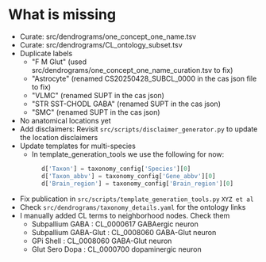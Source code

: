 # What is missing

- Curate: src/dendrograms/one_concept_one_name.tsv
- Curate: src/dendrograms/CL_ontology_subset.tsv
- Duplicate labels 
  - "F M Glut" (used src/dendrograms/one_concept_one_name_curation.tsv to fix)
  - "Astrocyte" (renamed CS20250428_SUBCL_0000 in the cas json file to fix)
  - "VLMC" (renamed SUPT in the cas json)
  - "STR SST-CHODL GABA" (renamed SUPT in the cas json)
  - "SMC" (renamed SUPT in the cas json)
- No anatomical locations yet
- Add disclaimers: Revisit `src/scripts/disclaimer_generator.py` to update the location disclaimers
- Update templates for multi-species
  - In template_generation_tools we use the following for now:
  ```python
        d['Taxon'] = taxonomy_config['Species'][0]
        d['Taxon_abbv'] = taxonomy_config['Gene_abbv'][0]
        d['Brain_region'] = taxonomy_config['Brain_region'][0]
  ```
- Fix publication in `src/scripts/template_generation_tools.py` `XYZ et al`
- Check `src/dendrograms/taxonomy_details.yaml` for the ontology links
- I manually added CL terms to neighborhood nodes. Check them
  - Subpallium GABA : CL_0000617 GABAergic neuron
  - Subpallium GABA-Glut : CL_0008060 GABA-Glut neuron
  - GPi Shell : CL_0008060 GABA-Glut neuron
  - Glut Sero Dopa : CL_0000700 dopaminergic neuron

